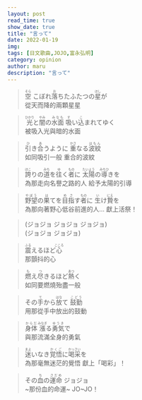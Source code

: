 ```yaml
---
layout: post
read_time: true
show_date: true
title: "言って"
date: 2022-01-19
img: 
tags: [日文歌曲,JOJO,富永弘明]
category: opinion
author: maru
description: "言って"
---
```

><div><ruby><rb>空</rb><rt>そら</rt></ruby> こぼれ<ruby><rb>落</rb><rt>お</rt></ruby>ちたふたつの<ruby><rb>星</rb><rt>ほし</rt></ruby>が</div>
>從天而降的兩顆星星

><div><ruby><rb>光</rb><rt>ひかり</rt></ruby>と<ruby><rb>闇</rb><rt>やみ</rt></ruby>の<ruby><rb>水面</rb><rt>みなも</rt></ruby> <ruby><rb>吸</rb><rt>す</rt></ruby>い<ruby><rb>込</rb><rt>こ</rt></ruby>まれてゆく</div>
>被吸入光與暗的水面

><div><ruby><rb>引</rb><rt>ひ</rt></ruby>き<ruby><rb>合</rb><rt>あ</rt></ruby>うように <ruby><rb>重</rb><rt>かさ</rt></ruby>なる<ruby><rb>波紋</rb><rt>はもん</rt></ruby>  </div>
>如同吸引一般 重合的波紋

><div><ruby><rb>誇</rb><rt>ほこ</rt></ruby>りの<ruby><rb>道</rb><rt>みち</rt></ruby>を<ruby><rb>往</rb><rt>ゆ</rt></ruby>く<ruby><rb>者</rb><rt>もの</rt></ruby>に <ruby><rb>太陽</rb><rt>たいよう</rt></ruby>の<ruby><rb>導</rb><rt>みちひ</rt></ruby>きを</div>
>為那走向名譽之路的人 給予太陽的引導

><div><ruby><rb>野望</rb><rt>やぼう</rt></ruby>の<ruby><rb>果</rb><rt>は</rt></ruby>てを<ruby><rb>目指</rb><rt>めさ</rt></ruby>す<ruby><rb>者</rb><rt>もの</rt></ruby>に <ruby><rb>生</rb><rt>い</rt></ruby>け<ruby><rb>贄</rb><rt>にえ</rt></ruby>を</div>
>為那向著野心低谷前進的人...  獻上活祭！

>(ジョジョ ジョジョ ジョジョ)  
>(ジョジョ ジョジョ)
  
><div><ruby><rb>震</rb><rt>ふる</rt></ruby>えるほど<ruby><rb>心</rb><rt>こころ</rt></ruby></div>
>那顫抖的心 

><div><ruby><rb>燃</rb><rt>も</rt></ruby>え<ruby><rb>尽</rb><rt>つ</rt></ruby>きるほど<ruby><rb>熱</rb><rt>あつ</rt></ruby>く</div>
>如同要燃燒殆盡一般

><div>その<ruby><rb>手</rb><rt>て</rt></ruby>から<ruby><rb>放</rb><rt>はな</rt></ruby>て <ruby><rb>鼓勤</rb><rt>こどう</rt></ruby></div>
>用那從手中放出的鼓動

><div><ruby><rb>身体</rb><rt>からだ</rt></ruby> <ruby><rb>漲</rb><rt>みなぎ</rt></ruby>る<ruby><rb>勇気</rb><rt>ゆうき</rt></ruby>で</div>
>與那流滿全身的勇氣

><div><ruby><rb>迷</rb><rt>まよ</rt></ruby>いなき<ruby><rb>覚悟</rb><rt>かくご</rt></ruby>に<ruby><rb>喝采</rb><rt>かっさい</rt></ruby>を</div>
>為那毫無迷茫的覺悟 獻上「喝彩」！

><div>その<ruby><rb>血</rb><rt>ち</rt></ruby>の<ruby><rb>運命</rb><rt>さだめ</rt></ruby> ジョジョ</div>
>~那份血的命運~ JO~JO！